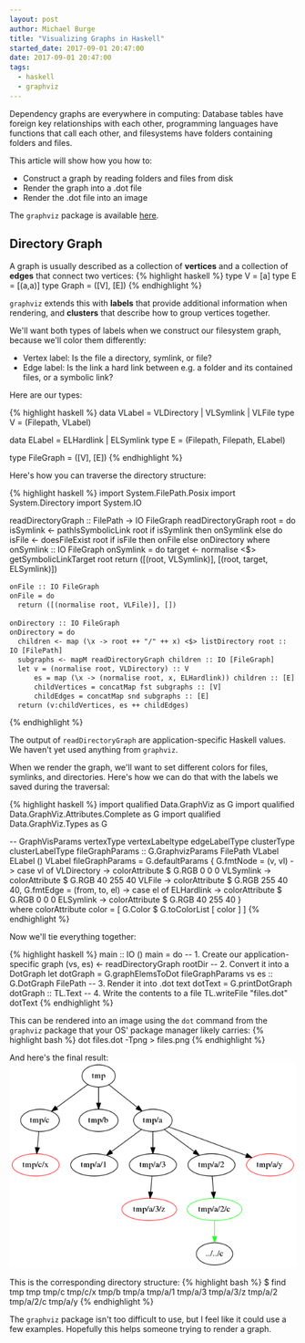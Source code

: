 ```yaml
---
layout: post
author: Michael Burge
title: "Visualizing Graphs in Haskell"
started_date: 2017-09-01 20:47:00
date: 2017-09-01 20:47:00
tags:
  - haskell
  - graphviz
---
```


Dependency graphs are everywhere in computing: Database tables have foreign key relationships with each other, programming languages have functions that call each other, and filesystems have folders containing folders and files.

This article will show how you how to:

* Construct a graph by reading folders and files from disk
* Render the graph into a .dot file
* Render the .dot file into an image

The `graphviz` package is available [here](https://hackage.haskell.org/package/graphviz).

## Directory Graph

A graph is usually described as a collection of __vertices__ and a collection of __edges__ that connect two vertices:
{% highlight haskell %}
type V = [a]
type E = [(a,a)]
type Graph = ([V], [E])
{% endhighlight %}

`graphviz` extends this with __labels__ that provide additional information when rendering, and __clusters__ that describe how to group vertices together.

We'll want both types of labels when we construct our filesystem graph, because we'll color them differently:

* Vertex label: Is the file a directory, symlink, or file?
* Edge label: Is the link a hard link between e.g. a folder and its contained files, or a symbolic link?

Here are our types:

{% highlight haskell %}
data VLabel = VLDirectory
            | VLSymlink
            | VLFile
type V = (Filepath, VLabel)

data ELabel = ELHardlink
            | ELSymlink
type E = (Filepath, Filepath, ELabel)

type FileGraph = ([V], [E])
{% endhighlight %}

Here's how you can traverse the directory structure:

{% highlight haskell %}
import System.FilePath.Posix
import System.Directory
import System.IO

readDirectoryGraph :: FilePath -> IO FileGraph
readDirectoryGraph root = do
  isSymlink <- pathIsSymbolicLink root
  if isSymlink
    then onSymlink
    else do
      isFile <- doesFileExist root
      if isFile
        then onFile
        else onDirectory
  where
    onSymlink :: IO FileGraph
    onSymlink = do
      target <- normalise <$> getSymbolicLinkTarget root
      return ([(root, VLSymlink)], [(root, target, ELSymlink)])
      
    onFile :: IO FileGraph
    onFile = do
      return ([(normalise root, VLFile)], [])
    
    onDirectory :: IO FileGraph
    onDirectory = do
      children <- map (\x -> root ++ "/" ++ x) <$> listDirectory root :: IO [FilePath]
      subgraphs <- mapM readDirectoryGraph children :: IO [FileGraph]
      let v = (normalise root, VLDirectory) :: V
          es = map (\x -> (normalise root, x, ELHardlink)) children :: [E]
          childVertices = concatMap fst subgraphs :: [V]
          childEdges = concatMap snd subgraphs :: [E]
      return (v:childVertices, es ++ childEdges)
{% endhighlight %}

The output of `readDirectoryGraph` are application-specific Haskell values. We haven't yet used anything from `graphviz`.

When we render the graph, we'll want to set different colors for files, symlinks, and directories. Here's how we can do that with the labels we saved during the traversal:

{% highlight haskell %}
import qualified Data.GraphViz as G
import qualified Data.GraphViz.Attributes.Complete as G
import qualified Data.GraphViz.Types as G

-- GraphVisParams vertexType vertexLabeltype edgeLabelType clusterType clusterLabelType
fileGraphParams :: G.GraphvizParams FilePath VLabel ELabel () VLabel
fileGraphParams = G.defaultParams {
  G.fmtNode = \(v, vl) -> case vl of
      VLDirectory -> colorAttribute $ G.RGB 0 0 0
      VLSymlink   -> colorAttribute $ G.RGB 40 255 40
      VLFile      -> colorAttribute $ G.RGB 255 40 40,
  G.fmtEdge = \(from, to, el) -> case el of
      ELHardlink -> colorAttribute $ G.RGB 0 0 0
      ELSymlink  -> colorAttribute $ G.RGB 40 255 40
      }  
  where
    colorAttribute color = [ G.Color $ G.toColorList [ color ] ]
{% endhighlight %}

Now we'll tie everything together:

{% highlight haskell %}
main :: IO ()
main = do
  -- 1. Create our application-specific graph
  (vs, es) <- readDirectoryGraph rootDir
  -- 2. Convert it into a DotGraph
  let dotGraph = G.graphElemsToDot fileGraphParams vs es :: G.DotGraph FilePath
  -- 3. Render it into .dot text
      dotText = G.printDotGraph dotGraph :: TL.Text
  -- 4. Write the contents to a file
  TL.writeFile "files.dot" dotText
{% endhighlight %}

This can be rendered into an image using the `dot` command from the `graphviz` package that your OS' package manager likely carries:
{% highlight bash %}
dot files.dot -Tpng > files.png
{% endhighlight %}

And here's the final result:
![Directory tree](/assets/images/20170901-files.png)

This is the corresponding directory structure:
{% highlight bash %}
$ find tmp
tmp
tmp/c
tmp/c/x
tmp/b
tmp/a
tmp/a/1
tmp/a/3
tmp/a/3/z
tmp/a/2
tmp/a/2/c
tmp/a/y
{% endhighlight %}

The `graphviz` package isn't too difficult to use, but I feel like it could use a few examples. Hopefully this helps someone trying to render a graph.

